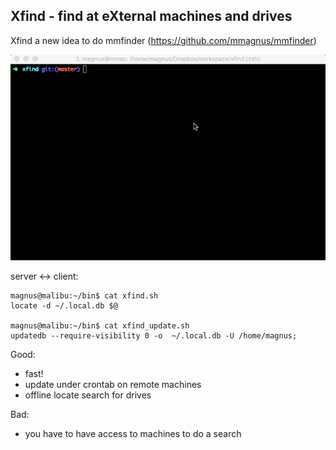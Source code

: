 Xfind - find at eXternal machines and drives
-------------------------------------------------------------------------------

Xfind a new idea to do mmfinder (https://github.com/mmagnus/mmfinder)

![](doc/demo.gif)

server <-> client:

    magnus@malibu:~/bin$ cat xfind.sh
    locate -d ~/.local.db $@

    magnus@malibu:~/bin$ cat xfind_update.sh
    updatedb --require-visibility 0 -o  ~/.local.db -U /home/magnus;

Good:

- fast!
- update under crontab on remote machines
- offline locate search for drives

Bad:

- you have to have access to machines to do a search

